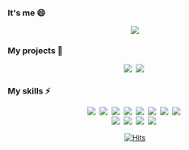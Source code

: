 ### It's me 😄

<p align="center">
  <a href="https://bit.ly/3RfUebD"><img src="https://img.shields.io/badge/About%20me-00A98F?style=flat-square&logo=about.me&logoColor=white&link=https://bit.ly/3RfUebD"/></a>
</p>

### My projects 🔭

<p align="center">
<img src="https://img.shields.io/badge/Portfolio-ETL-brightgreen?style=flat-square&logo=Python&logoColor=white"/></a>&nbsp
<img src="https://img.shields.io/badge/Portfolio-P2P-blue?style=flat-square&logo=kubernetes&logoColor=white"/></a>&nbsp 
</p>
  
### My skills ⚡

<p align="center">
<img src="https://img.shields.io/badge/Python-3766AB?style=flat-square&logo=Python&logoColor=white"/></a>&nbsp
<img src="https://img.shields.io/badge/Java-007396?style=flat-square&logo=Java&logoColor=white"/></a>&nbsp
<img src="https://img.shields.io/badge/R-276DC3?style=flat-square&logo=R&logoColor=white"/></a>&nbsp
<img src="https://img.shields.io/badge/Numpy-013243?style=flat-square&logo=numpy&logoColor=white"/></a>&nbsp 
<img src="https://img.shields.io/badge/Pandas-150458?style=flat-square&logo=pandas&logoColor=white"/></a>&nbsp 
<img src="https://img.shields.io/badge/Docker-2496ED?style=flat-square&logo=docker&logoColor=white"/></a>&nbsp 
<img src="https://img.shields.io/badge/Django-092E20?style=flat-square&logo=Django&logoColor=white"/></a>&nbsp 
<img src="https://img.shields.io/badge/kubernetes-%23326ce5?style=flat-square&logo=kubernetes&logoColor=white"/></a>&nbsp <br>
<img src="https://img.shields.io/badge/AWS-%23FF9900.svg?style=for-the-badge&logo=amazon-aws&logoColor=white"/></a>&nbsp
<img src="https://img.shields.io/badge/Linux-FCC624?style=for-the-badge&logo=linux&logoColor=black"/></a>&nbsp
<img src="https://img.shields.io/badge/jenkins-%232C5263.svg?style=for-the-badge&logo=jenkins&logoColor=white"/></a>&nbsp
<img src="https://img.shields.io/badge/Apache%20Airflow-017CEE?style=for-the-badge&logo=Apache%20Airflow&logoColor=white"/></a>&nbsp
</p>

<p align="center">
   <div align=center>
     
[![Hits](https://hits.seeyoufarm.com/api/count/incr/badge.svg?url=https%3A%2F%2Fgithub.com%2Fyangju0411%2Fhit-counter&count_bg=%2379C83D&title_bg=%23555555&icon=&icon_color=%23E7E7E7&title=hits&edge_flat=false)](https://hits.seeyoufarm.com)

   </div>
</p>


<!--
**yangju0411/yangju0411** is a ✨ _special_ ✨ repository because its `README.md` (this file) appears on your GitHub profile.

Here are some ideas to get you started:

- 🔭 I’m currently working on ...
- 🌱 I’m currently learning ...
- 👯 I’m looking to collaborate on ...
- 🤔 I’m looking for help with ...
- 💬 Ask me about ...
- 📫 How to reach me: ...
- 😄 Pronouns: ...
- ⚡ Fun fact: ...
-->
